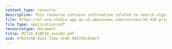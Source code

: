 ```yaml
---
content_type: resource
description: This resource contains information related to search algorithms.
file: https://ol-ocw-studio-app-qa.s3.amazonaws.com/courses/16-410-principles-of-autonomy-and-decision-making-fall-2010/67633c6082a1724a3c469437d5c034cf_MIT16_410F10_assn02.pdf
file_type: application/pdf
resourcetype: Document
title: MIT16_410F10_assn02.pdf
uid: 67633c60-82a1-724a-3c46-9437d5c034cf
---
```

